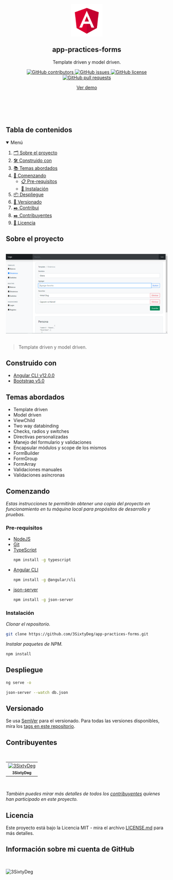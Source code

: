 <p align="center">
 <img width="100px" src="./src/assets/images/logo.png" align="center" alt="GitHub Readme Stats" />
 <h2 align="center">app-practices-forms</h2>
 <p align="center">Template driven y model driven.</p>
</p>
<p align="center">
     <a href="https://github.com/3SixtyDeg/app-practices-forms/graphs/contributors">
      <img alt="GitHub contributors" src="https://img.shields.io/github/contributors/3SixtyDeg/app-practices-forms.svg?style=for-the-badge" />
     </a>
     <a href="https://github.com/3SixtyDeg/app-practices-forms/issues">
      <img alt="GitHub issues" src="https://img.shields.io/github/issues/3SixtyDeg/app-practices-forms.svg?style=for-the-badge" />
     </a>
     <a href="https://github.com/3SixtyDeg/app-practices-forms/blob/main/LICENSE.md">
      <img alt="GitHub license" src="https://img.shields.io/github/license/3SixtyDeg/app-practices-forms.svg?style=for-the-badge" />
     </a>
     <a href="https://github.com/3SixtyDeg/app-practices-forms/pulls">
      <img alt="GitHub pull requests" src="https://img.shields.io/github/issues-pr/3SixtyDeg/app-practices-forms.svg?style=for-the-badge" />
     </a>
</p>
<p align="center">
    <a href="https://3SixtyDeg.github.io/app-practices-forms/">Ver demo</a>
</p>
<br/>
<br/>
<br/>
<br/>

## Tabla de contenidos

<details open="open">
  <summary>Menú</summary>
  <ol>
    <li><a href="#sobre-el-proyecto">🗂️ Sobre el proyecto</a></li>
    <li><a href="#construido-con">🛠️ Construido con</a></li>
    <li><a href="#temas-abordados">📚 Temas abordados</a></li>
    <li>
      <a href="#comenzando">🚀 Comenzando</a>
      <ul>
        <li><a href="#pre-requisitos">📋 Pre-requisitos</a></li>
        <li><a href="#instalación">🔧 Instalación</a></li>
      </ul>
    </li>
    <li><a href="#despliegue">📦 Despliegue</a></li>
    <li><a href="#versionado">📌 Versionado</a></li>
    <li><a href="#contribuidores">✒️ Contribui    <li><a href="#contribuyentes">✒️ Contribuyentes</a></li>
    <li><a href="#licencia">📄 Licencia</a></li>
  </ol>
</details>

## Sobre el proyecto

&nbsp;
![](./src/assets/images/header.PNG)
&nbsp;
 > Template driven y model driven.

## Construido con

* [Angular CLI v12.0.0](https://angular.io/)
* [Bootstrap v5.0](https://getbootstrap.com/docs/5.0/getting-started/introduction/)

## Temas abordados

* Template driven
* Model driven
* ViewChild
* Two way databinding
* Checks, radios y switches
* Directivas personalizadas
* Manejo del formulario y validaciones
* Encapsular módulos y scope de los mismos
* FormBuilder
* FormGroup
* FormArray
* Validaciones manuales
* Validaciones asíncronas

## Comenzando

_Estas instrucciones te permitirán obtener una copia del proyecto en funcionamiento en tu máquina local para propósitos de desarrollo y pruebas._

### Pre-requisitos

* [NodeJS](https://nodejs.org/en/)
* [Git](https://git-scm.com)
* [TypeScript](https://www.typescriptlang.org/download)
  ```sh
  npm install -g typescript
  ```
* [Angular CLI](https://angular.io/cli)
  ```sh
  npm install -g @angular/cli
  ```
* [json-server](https://www.npmjs.com/package/json-server)
  ```sh
  npm install -g json-server
  ```

### Instalación

_Clonar el repositorio._
```sh
git clone https://github.com/3SixtyDeg/app-practices-forms.git
```

_Instalar paquetes de NPM._

```sh
npm install
```
## Despliegue

```sh
ng serve -o
```

```sh
json-server --watch db.json
```

## Versionado

Se usa [SemVer](http://semver.org/) para el versionado. Para todas las versiones disponibles, mira los [tags en este repositorio](https://github.com/3SixtyDeg/app-practices-forms/tags).

## Contribuyentes
&nbsp;

<table>
  <tr>
    <td align="center">
      <a href="https://github.com/3SixtyDeg">
        <img src="https://avatars.githubusercontent.com/u/75822956" width="50px;" alt="3SixtyDeg"/><br>
        <sub>
          <b>3SixtyDeg</b>
        </sub>
      </a>
    </td>
  </tr>
</table>
&nbsp;

_También puedes mirar más detalles de todos los [contribuyentes](https://github.com/3SixtyDeg/app-practices-forms/graphs/contributors) quíenes han participado en este proyecto._

## Licencia

Este proyecto está bajo la Licencia MIT - mira el archivo [LICENSE.md](LICENSE.md) para más detalles.

## Información sobre mi cuenta de GitHub

<br/>

![3SixtyDeg](https://github-readme-stats.vercel.app/api?username=3SixtyDeg&show_icons=true&locale=es)

